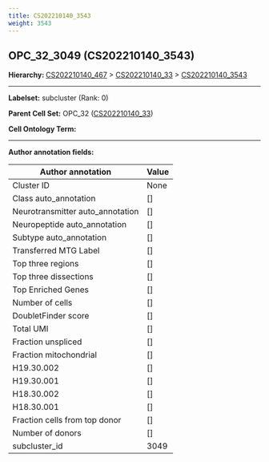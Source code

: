 ```yaml
---
title: CS202210140_3543
weight: 3543
---
```

## OPC_32_3049 (CS202210140_3543)
<b>Hierarchy: </b>
[CS202210140_467](cell_sets/CS202210140_467.md) >
[CS202210140_33](cell_sets/CS202210140_33.md) >
[CS202210140_3543](cell_sets/CS202210140_3543.md)

---


**Labelset:** subcluster (Rank: 0)

**Parent Cell Set:** OPC_32 ([CS202210140_33](cell_sets/CS202210140_33.md))



**Cell Ontology Term:** 

[MARKER GENES.]: #


---

[TRANSFERRED ANNOTATIONS.]: #


[AUTHOR ANNOTATION FIELDS.]: #


**Author annotation fields:**

| Author annotation | Value |
|-------------------|-------|
|Cluster ID|None|
|Class auto_annotation|[]|
|Neurotransmitter auto_annotation|[]|
|Neuropeptide auto_annotation|[]|
|Subtype auto_annotation|[]|
|Transferred MTG Label|[]|
|Top three regions|[]|
|Top three dissections|[]|
|Top Enriched Genes|[]|
|Number of cells|[]|
|DoubletFinder score|[]|
|Total UMI|[]|
|Fraction unspliced|[]|
|Fraction mitochondrial|[]|
|H19.30.002|[]|
|H19.30.001|[]|
|H18.30.002|[]|
|H18.30.001|[]|
|Fraction cells from top donor|[]|
|Number of donors|[]|
|subcluster_id|3049|
